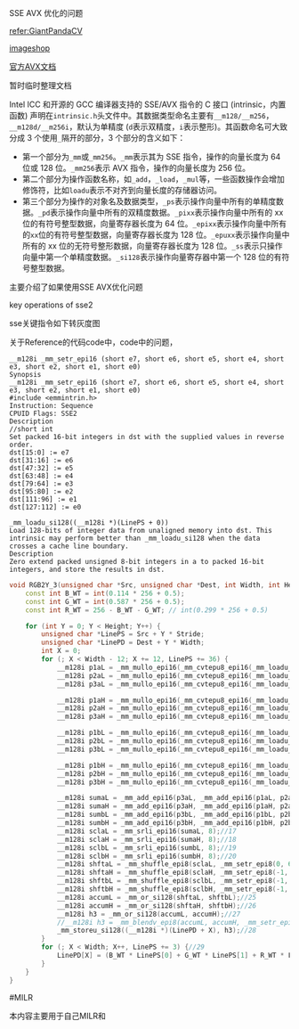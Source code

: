 SSE AVX 优化的问题

[refer:GiantPandaCV](http://www.giantpandacv.com/project/%E9%83%A8%E7%BD%B2%E4%BC%98%E5%8C%96/AI%20PC%E7%AB%AF%E4%BC%98%E5%8C%96/%E3%80%90AI%20PC%E7%AB%AF%E7%AE%97%E6%B3%95%E4%BC%98%E5%8C%96%E3%80%91%E4%B8%80%EF%BC%8C%E4%B8%80%E6%AD%A5%E6%AD%A5%E4%BC%98%E5%8C%96RGB%E8%BD%AC%E7%81%B0%E5%BA%A6%E5%9B%BE%E7%AE%97%E6%B3%95/)

[imageshop](https://www.cnblogs.com/Imageshop/p/6261719.html)

[官方AVX文档](https://www.intel.com/content/www/us/en/docs/intrinsics-guide/index.html#techs=AVX)

暂时临时整理文档

Intel ICC 和开源的 GCC 编译器支持的 SSE/AVX 指令的 C 接口 (intrinsic，内置函数) 声明在`intrinsic.h`头文件中。其数据类型命名主要有`__m128/__m256`，`__m128d/__m256i`，默认为单精度 (`d`表示双精度，`i`表示整形)。其函数命名可大致分成 3 个使用`_`隔开的部分，3 个部分的含义如下：

- 第一个部分为`_mm`或`_mm256`。`_mm`表示其为 SSE 指令，操作的向量长度为 64 位或 128 位。`_mm256`表示 AVX 指令，操作的向量长度为 256 位。
- 第二个部分为操作函数名称，如`_add`，`_load`，`_mul`等，一些函数操作会增加修饰符，比如`loadu`表示不对齐到向量长度的存储器访问。
- 第三个部分为操作的对象名及数据类型，`_ps`表示操作向量中所有的单精度数据。`_pd`表示操作向量中所有的双精度数据。`_pixx`表示操作向量中所有的 xx 位的有符号整型数据，向量寄存器长度为 64 位。`_epixx`表示操作向量中所有的`xx`位的有符号整型数据，向量寄存器长度为 128 位。`_epuxx`表示操作向量中所有的 xx 位的无符号整形数据，向量寄存器长度为 128 位。`_ss`表示只操作向量中第一个单精度数据。`_si128`表示操作向量寄存器中第一个 128 位的有符号整型数据。

主要介绍了如果使用SSE AVX优化问题

key operations of sse2

sse关键指令如下转灰度图

关于Reference的代码code中，code中的问题，

```sse
__m128i _mm_setr_epi16 (short e7, short e6, short e5, short e4, short e3, short e2, short e1, short e0)
Synopsis
__m128i _mm_setr_epi16 (short e7, short e6, short e5, short e4, short e3, short e2, short e1, short e0)
#include <emmintrin.h>
Instruction: Sequence
CPUID Flags: SSE2
Description
//short int
Set packed 16-bit integers in dst with the supplied values in reverse order.
dst[15:0] := e7
dst[31:16] := e6
dst[47:32] := e5
dst[63:48] := e4
dst[79:64] := e3
dst[95:80] := e2
dst[111:96] := e1
dst[127:112] := e0
```

```
_mm_loadu_si128((__m128i *)(LinePS + 0))
Load 128-bits of integer data from unaligned memory into dst. This intrinsic may perform better than _mm_loadu_si128 when the data crosses a cache line boundary.
Description
Zero extend packed unsigned 8-bit integers in a to packed 16-bit integers, and store the results in dst.
```



```c++
void RGB2Y_3(unsigned char *Src, unsigned char *Dest, int Width, int Height, int Stride) {
    const int B_WT = int(0.114 * 256 + 0.5);
    const int G_WT = int(0.587 * 256 + 0.5);
    const int R_WT = 256 - B_WT - G_WT; // int(0.299 * 256 + 0.5)

    for (int Y = 0; Y < Height; Y++) {
        unsigned char *LinePS = Src + Y * Stride;
        unsigned char *LinePD = Dest + Y * Width;
        int X = 0;
        for (; X < Width - 12; X += 12, LinePS += 36) {
            __m128i p1aL = _mm_mullo_epi16(_mm_cvtepu8_epi16(_mm_loadu_si128((__m128i *)(LinePS + 0))), _mm_setr_epi16(B_WT, G_WT, R_WT, B_WT, G_WT, R_WT, B_WT, G_WT)); //1
            __m128i p2aL = _mm_mullo_epi16(_mm_cvtepu8_epi16(_mm_loadu_si128((__m128i *)(LinePS + 1))), _mm_setr_epi16(G_WT, R_WT, B_WT, G_WT, R_WT, B_WT, G_WT, R_WT)); //2
            __m128i p3aL = _mm_mullo_epi16(_mm_cvtepu8_epi16(_mm_loadu_si128((__m128i *)(LinePS + 2))), _mm_setr_epi16(R_WT, B_WT, G_WT, R_WT, B_WT, G_WT, R_WT, B_WT)); //3

            __m128i p1aH = _mm_mullo_epi16(_mm_cvtepu8_epi16(_mm_loadu_si128((__m128i *)(LinePS + 8))), _mm_setr_epi16(R_WT, B_WT, G_WT, R_WT, B_WT, G_WT, R_WT, B_WT));//4
            __m128i p2aH = _mm_mullo_epi16(_mm_cvtepu8_epi16(_mm_loadu_si128((__m128i *)(LinePS + 9))), _mm_setr_epi16(B_WT, G_WT, R_WT, B_WT, G_WT, R_WT, B_WT, G_WT));//5
            __m128i p3aH = _mm_mullo_epi16(_mm_cvtepu8_epi16(_mm_loadu_si128((__m128i *)(LinePS + 10))), _mm_setr_epi16(G_WT, R_WT, B_WT, G_WT, R_WT, B_WT, G_WT, R_WT));//6

            __m128i p1bL = _mm_mullo_epi16(_mm_cvtepu8_epi16(_mm_loadu_si128((__m128i *)(LinePS + 18))), _mm_setr_epi16(B_WT, G_WT, R_WT, B_WT, G_WT, R_WT, B_WT, G_WT));//7
            __m128i p2bL = _mm_mullo_epi16(_mm_cvtepu8_epi16(_mm_loadu_si128((__m128i *)(LinePS + 19))), _mm_setr_epi16(G_WT, R_WT, B_WT, G_WT, R_WT, B_WT, G_WT, R_WT));//8
            __m128i p3bL = _mm_mullo_epi16(_mm_cvtepu8_epi16(_mm_loadu_si128((__m128i *)(LinePS + 20))), _mm_setr_epi16(R_WT, B_WT, G_WT, R_WT, B_WT, G_WT, R_WT, B_WT));//9

            __m128i p1bH = _mm_mullo_epi16(_mm_cvtepu8_epi16(_mm_loadu_si128((__m128i *)(LinePS + 26))), _mm_setr_epi16(R_WT, B_WT, G_WT, R_WT, B_WT, G_WT, R_WT, B_WT));//10
            __m128i p2bH = _mm_mullo_epi16(_mm_cvtepu8_epi16(_mm_loadu_si128((__m128i *)(LinePS + 27))), _mm_setr_epi16(B_WT, G_WT, R_WT, B_WT, G_WT, R_WT, B_WT, G_WT));//11
            __m128i p3bH = _mm_mullo_epi16(_mm_cvtepu8_epi16(_mm_loadu_si128((__m128i *)(LinePS + 28))), _mm_setr_epi16(G_WT, R_WT, B_WT, G_WT, R_WT, B_WT, G_WT, R_WT));//12

            __m128i sumaL = _mm_add_epi16(p3aL, _mm_add_epi16(p1aL, p2aL));//13
            __m128i sumaH = _mm_add_epi16(p3aH, _mm_add_epi16(p1aH, p2aH));//14
            __m128i sumbL = _mm_add_epi16(p3bL, _mm_add_epi16(p1bL, p2bL));//15
            __m128i sumbH = _mm_add_epi16(p3bH, _mm_add_epi16(p1bH, p2bH));//16
            __m128i sclaL = _mm_srli_epi16(sumaL, 8);//17
            __m128i sclaH = _mm_srli_epi16(sumaH, 8);//18
            __m128i sclbL = _mm_srli_epi16(sumbL, 8);//19
            __m128i sclbH = _mm_srli_epi16(sumbH, 8);//20
            __m128i shftaL = _mm_shuffle_epi8(sclaL, _mm_setr_epi8(0, 6, 12, -1, -1, -1, -1, -1, -1, -1, -1, -1, -1, -1, -1, -1));//21
            __m128i shftaH = _mm_shuffle_epi8(sclaH, _mm_setr_epi8(-1, -1, -1, 18, 24, 30, -1, -1, -1, -1, -1, -1, -1, -1, -1, -1));//22
            __m128i shftbL = _mm_shuffle_epi8(sclbL, _mm_setr_epi8(-1, -1, -1, -1, -1, -1, 0, 6, 12, -1, -1, -1, -1, -1, -1, -1));//23
            __m128i shftbH = _mm_shuffle_epi8(sclbH, _mm_setr_epi8(-1, -1, -1, -1, -1, -1, -1, -1, -1, 18, 24, 30, -1, -1, -1, -1));//24
            __m128i accumL = _mm_or_si128(shftaL, shftbL);//25
            __m128i accumH = _mm_or_si128(shftaH, shftbH);//26
            __m128i h3 = _mm_or_si128(accumL, accumH);//27
            //__m128i h3 = _mm_blendv_epi8(accumL, accumH, _mm_setr_epi8(0, 0, 0, -1, -1, -1, 0, 0, 0, -1, -1, -1, 1, 1, 1, 1));
            _mm_storeu_si128((__m128i *)(LinePD + X), h3);//28
        }
        for (; X < Width; X++, LinePS += 3) {//29
            LinePD[X] = (B_WT * LinePS[0] + G_WT * LinePS[1] + R_WT * LinePS[2]) >> 8;//30
        }
    }
}
```

#MILR

本内容主要用于自己MILR和

